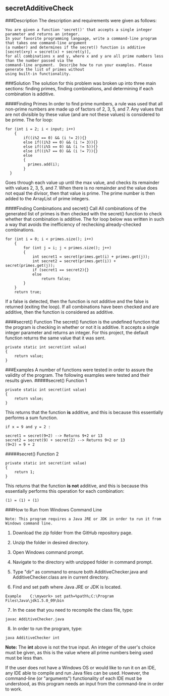 ## secretAdditiveCheck

###Description
The description and requirements were given as follows:
```
You are given a function 'secret()' that accepts a single integer parameter and returns an integer. 
In your favorite programming language, write a command-line program that takes one command-line argument 
(a number) and determines if the secret() function is additive [secret(x+y) = secret(x) + secret(y)], 
for all combinations x and y, where x and y are all prime numbers less than the number passed via the 
command-line argument.  Describe how to run your examples. Please generate the list of primes without 
using built-in functionality.
```
###Solution
The solution for this problem was broken up into three main sections: finding primes, finding combinations, and determining if each combination is additive.

####Finding Primes
In order to find prime numbers, a rule was used that all non-prime numbers are made up of factors of 2, 3, 5, and 7.
Any values that are not divisible by these value (and are not these values) is considered to be prime. 
The for loop:
```
for (int i = 2; i < input; i++)
	{
		if((i%2 == 0) && (i != 2)){}
		else if((i%3 == 0) && (i != 3)){}
		else if((i%5 == 0) && (i != 5)){}
		else if((i%7 == 0) && (i != 7)){}			
		else 
		{
		  primes.add(i);
		}
  }
```
Goes through each value up until the max value, and checks its remainder with values 2, 3, 5, and 7. When there is no remainder and the value does not equal the divisor, then that value is prime. The prime number is then added to the ArrayList of prime integers.

####Finding Combinations and secret() Call
All combinations of the generated list of primes is then checked with the secret() function to check whether that combination is additive. The for loop below was written in such a way that avoids the inefficiency of rechecking already-checked combinations.
```
for (int i = 0; i < primes.size(); i++)
	{
		for (int j = i; j < primes.size(); j++)
		{
			int secret1 = secret(primes.get(i) + primes.get(j));
			int secret2 = secret(primes.get(i)) + secret(primes.get(j));
			if (secret1 == secret2){}
			else
				return false;
		}
	}
	return true;
```
If a false is detected, then the function is not additive and the false is returned (exiting the loop).
If all combinations have been checked and are additive, then the function is considered as additive.

####secret() Function
The secret() function is the undefined function that the program is checking in whether or not it is additive.
It accepts a single integer parameter and returns an integer. For this project, the default function returns
the same value that it was sent.
```
private static int secret(int value)
{
	return value;
}
```

###Examples
A number of functions were tested in order to assure the validity of the program. The following examples were tested
and their results given.
#####secret() Function 1
```
private static int secret(int value)
{
	return value;
}
```
This returns that the function **is** additive, and this is because this essentially performs a sum function. 
```
if x = 9 and y = 2 :

secret1 = secret(9+2) --> Returns 9+2 or 13
secret2 = secret(9) + secret(2) --> Returns 9+2 or 13
(9+2) = 9 + 2
```
#####secret() Function 2
```
private static int secret(int value)
{
	return 1;
}
```
This returns that the function **is not** additive, and this is because this essentially performs this operation for each combination:
```
(1) = (1) + (1)
```

###How to Run from Windows Command Line

```
Note: This program requires a Java JRE or JDK in order to run it from Windows command line.
```

1) Download the zip folder from the GitHub repository page.

2) Unzip the folder in desired directory.

3) Open Windows command prompt.

4) Navigate to the directory with unzipped folder in command prompt.

5) Type "dir" as command to ensure both AdditiveChecker.java and AdditiveChecker.class are in current directory.

6) Find and set path where Java JRE or JDK is located.
```
Example    C:\mywork> set path=%path%;C:\Program Files\Java\jdk1.5.0_09\bin
```
7) In the case that you need to recompile the class file, type:
```
javac AdditiveChecker.java
```
8) In order to run the program, type:
```
java AdditiveChecker int
```
**Note:** The **int** above is not the true input. An integer of the user's choice must be given, as this is the value where all prime numbers being used must be less than.


If the user does not have a Windows OS or would like to run it on an IDE, 
any IDE able to compile and run Java files can be used. 
However, the command-line (or "arguments") functionality of each IDE must be understood, as this
program needs an input from the command-line in order to work.
